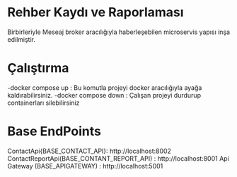 # Rehber Kaydı ve Raporlaması
Birbirleriyle Meseaj broker aracılığıyla haberleşebilen microservis yapısı inşa edilmiştir.
# Çalıştırma 
-docker compose up : Bu komutla projeyi docker aracılığıyla ayağa kaldırabilirsiniz.
-docker compose down : Çalışan projeyi durdurup containerları silebilirsiniz

# Base EndPoints
ContactApi{BASE_CONTACT_API}: http://localhost:8002 
ContactReportApi(BASE_CONTANT_REPORT_API) : http://localhost:8001
Api Gateway (BASE_APIGATEWAY) : http://localhost:5001

